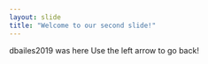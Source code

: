 ```yaml
---
layout: slide
title: "Welcome to our second slide!"
---
```

dbailes2019 was here
Use the left arrow to go back!
